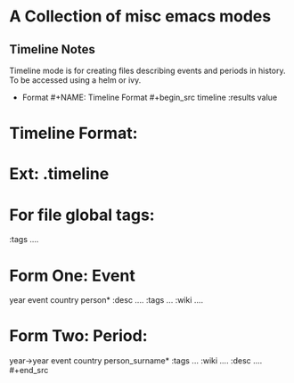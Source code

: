 # A Collection of misc emacs modes

## Timeline Notes
Timeline mode is for creating files describing events and periods in history.
To be accessed using a helm or ivy.

* Format
#+NAME: Timeline Format
#+begin_src timeline :results value
# Timeline Format:
# Ext: .timeline

# For file global tags:
:tags ....

# Form One: Event
year       event country person* :desc .... :tags ... :wiki ....

# Form Two: Period:
year->year event country person_surname* :tags ... :wiki .... :desc ....
#+end_src
